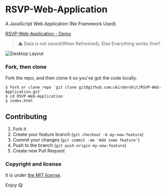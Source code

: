 # RSVP-Web-Application
A JavaScript Web Application (No Framework Used)

[RSVP-Web-Application - Demo](http://ukirderohit.me/RSVP-Web-Application/)


> :warning:
  Data is not saved(When Refreshed), Else Everything works fine!!

![Desktop Layout](http://ukirderohit.me/RSVP-Web-Application/img/RSVPAPP.gif)

### Fork, then clone

Fork the repo, and then clone it so you've got the code locally.

```
$ Fork or clone repo `git clone git@github.com:ukirderohit/RSVP-Web-Application.git`
$ cd RSVP-Web-Application
$ index.html
```

## Contributing

1. Fork it
2. Create your feature branch (`git checkout -b my-new-feature`)
3. Commit your changes (`git commit -am 'Add some feature'`)
4. Push to the branch (`git push origin my-new-feature`)
5. Create new Pull Request

### Copyright and license

It is under [the MIT license](/LICENSE).

Enjoy :yum:

